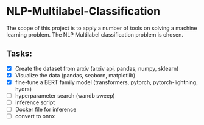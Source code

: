 # NLP-Multilabel-Classification
The scope of this project is to apply a number of tools on solving a machine learning problem. The NLP Multilabel classification problem is chosen.

## Tasks:

- [X] Create the dataset from arxiv (arxiv api, pandas, numpy, sklearn)
- [X] Visualize the data (pandas, seaborn, matplotlib)
- [X] fine-tune a BERT family model (transformers, pytorch, pytorch-lightning, hydra) 
- [ ] hyperparameter search (wandb sweep)
- [ ] inference script 
- [ ] Docker file for inference
- [ ] convert to onnx 
